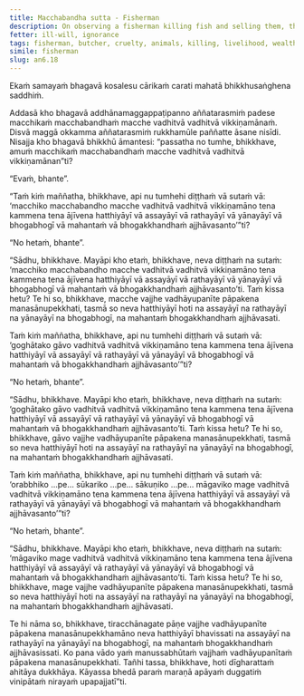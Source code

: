 ```yaml
---
title: Macchabandha sutta - Fisherman
description: On observing a fisherman killing fish and selling them, the Buddha explains the consequences of cruelty.
fetter: ill-will, ignorance
tags: fisherman, butcher, cruelty, animals, killing, livelihood, wealth, rebirth, hell, an, an6
simile: fisherman
slug: an6.18
---
```


Ekaṁ samayaṁ bhagavā kosalesu cārikaṁ carati mahatā bhikkhusaṅghena saddhiṁ.

Addasā kho bhagavā addhānamaggappaṭipanno aññatarasmiṁ padese macchikaṁ macchabandhaṁ macche vadhitvā vadhitvā vikkiṇamānaṁ. Disvā maggā okkamma aññatarasmiṁ rukkhamūle paññatte āsane nisīdi. Nisajja kho bhagavā bhikkhū āmantesi: “passatha no tumhe, bhikkhave, amuṁ macchikaṁ macchabandhaṁ macche vadhitvā vadhitvā vikkiṇamānan”ti?

“Evaṁ, bhante”.

“Taṁ kiṁ maññatha, bhikkhave, api nu tumhehi diṭṭhaṁ vā sutaṁ vā: ‘macchiko macchabandho macche vadhitvā vadhitvā vikkiṇamāno tena kammena tena ājīvena hatthiyāyī vā assayāyī vā rathayāyī vā yānayāyī vā bhogabhogī vā mahantaṁ vā bhogakkhandhaṁ ajjhāvasanto’”ti?

“No hetaṁ, bhante”.

“Sādhu, bhikkhave. Mayāpi kho etaṁ, bhikkhave, neva diṭṭhaṁ na sutaṁ: ‘macchiko macchabandho macche vadhitvā vadhitvā vikkiṇamāno tena kammena tena ājīvena hatthiyāyī vā assayāyī vā rathayāyī vā yānayāyī vā bhogabhogī vā mahantaṁ vā bhogakkhandhaṁ ajjhāvasanto’ti. Taṁ kissa hetu? Te hi so, bhikkhave, macche vajjhe vadhāyupanīte pāpakena manasānupekkhati, tasmā so neva hatthiyāyī hoti na assayāyī na rathayāyī na yānayāyī na bhogabhogī, na mahantaṁ bhogakkhandhaṁ ajjhāvasati.

Taṁ kiṁ maññatha, bhikkhave, api nu tumhehi diṭṭhaṁ vā sutaṁ vā: ‘goghātako gāvo vadhitvā vadhitvā vikkiṇamāno tena kammena tena ājīvena hatthiyāyī vā assayāyī vā rathayāyī vā yānayāyī vā bhogabhogī vā mahantaṁ vā bhogakkhandhaṁ ajjhāvasanto’”ti?

“No hetaṁ, bhante”.

“Sādhu, bhikkhave. Mayāpi kho etaṁ, bhikkhave, neva diṭṭhaṁ na sutaṁ: ‘goghātako gāvo vadhitvā vadhitvā vikkiṇamāno tena kammena tena ājīvena hatthiyāyī vā assayāyī vā rathayāyī vā yānayāyī vā bhogabhogī vā mahantaṁ vā bhogakkhandhaṁ ajjhāvasanto’ti. Taṁ kissa hetu? Te hi so, bhikkhave, gāvo vajjhe vadhāyupanīte pāpakena manasānupekkhati, tasmā so neva hatthiyāyī hoti na assayāyī na rathayāyī na yānayāyī na bhogabhogī, na mahantaṁ bhogakkhandhaṁ ajjhāvasati.

Taṁ kiṁ maññatha, bhikkhave, api nu tumhehi diṭṭhaṁ vā sutaṁ vā: ‘orabbhiko …pe… sūkariko …pe… sākuṇiko …pe… māgaviko mage vadhitvā vadhitvā vikkiṇamāno tena kammena tena ājīvena hatthiyāyī vā assayāyī vā rathayāyī vā yānayāyī vā bhogabhogī vā mahantaṁ vā bhogakkhandhaṁ ajjhāvasanto’”ti?

“No hetaṁ, bhante”.

“Sādhu, bhikkhave. Mayāpi kho etaṁ, bhikkhave, neva diṭṭhaṁ na sutaṁ: ‘māgaviko mage vadhitvā vadhitvā vikkiṇamāno tena kammena tena ājīvena hatthiyāyī vā assayāyī vā rathayāyī vā yānayāyī vā bhogabhogī vā mahantaṁ vā bhogakkhandhaṁ ajjhāvasanto’ti. Taṁ kissa hetu? Te hi so, bhikkhave, mage vajjhe vadhāyupanīte pāpakena manasānupekkhati, tasmā so neva hatthiyāyī hoti na assayāyī na rathayāyī na yānayāyī na bhogabhogī, na mahantaṁ bhogakkhandhaṁ ajjhāvasati.

Te hi nāma so, bhikkhave, tiracchānagate pāṇe vajjhe vadhāyupanīte pāpakena manasānupekkhamāno neva hatthiyāyī bhavissati na assayāyī na rathayāyī na yānayāyī na bhogabhogī, na mahantaṁ bhogakkhandhaṁ ajjhāvasissati. Ko pana vādo yaṁ manussabhūtaṁ vajjhaṁ vadhāyupanītaṁ pāpakena manasānupekkhati. Tañhi tassa, bhikkhave, hoti dīgharattaṁ ahitāya dukkhāya. Kāyassa bhedā paraṁ maraṇā apāyaṁ duggatiṁ vinipātaṁ nirayaṁ upapajjatī”ti.
